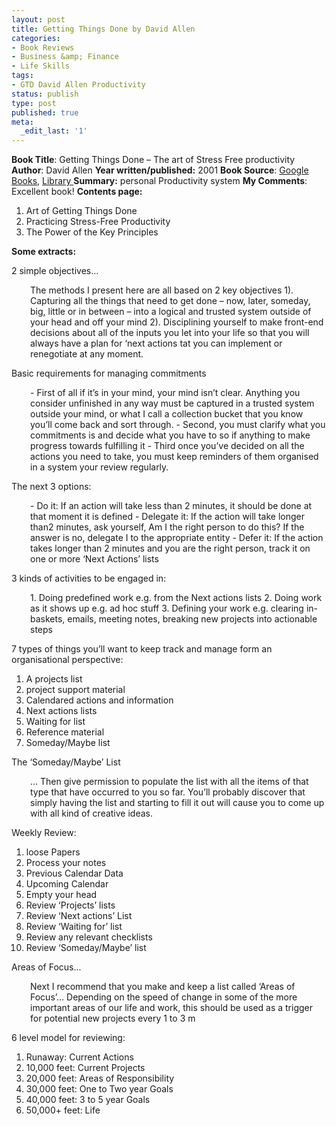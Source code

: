 ```yaml
---
layout: post
title: Getting Things Done by David Allen
categories:
- Book Reviews
- Business &amp; Finance
- Life Skills
tags:
- GTD David Allen Productivity
status: publish
type: post
published: true
meta:
  _edit_last: '1'
---
```

<strong>Book Title</strong>: Getting Things Done – The art of Stress Free productivity
<strong>Author</strong>: David Allen
<strong>Year written/published:</strong> 2001
<strong>Book Source</strong>: <a href="http://books.google.com/books?id=OhzHAAAACAAJ&amp;dq=david+allen+GTD">Google Books</a>, <a href="http://vistaweb.nlb.gov.sg/cgi-bin/cw_cgi?fullRecord+6516+3002+11877789+1+0">Library
</a><strong>Summary:</strong> personal Productivity system
<strong>My Comments</strong>: Excellent book!
<strong>Contents page:</strong>
1. Art of Getting Things Done
2. Practicing Stress-Free Productivity
3. The Power of the Key Principles

<strong>Some extracts:</strong>

2 simple objectives...
<p style="padding-left: 30px;">The methods I present here are all based on 2 key objectives 1). Capturing all the things that need to get done – now, later, someday, big, little or in between – into a logical and trusted system outside of your head and off your mind 2). Disciplining yourself to make front-end decisions about all of the inputs you let into your life so that you will always have a plan for ‘next actions tat you can implement or renegotiate at any moment.</p>
Basic requirements for managing commitments

<p style="padding-left: 30px;">- First of all if it’s in your mind, your mind isn’t clear. Anything you consider unfinished in any way must be captured in a trusted system outside your mind, or what I call a collection bucket that you know you’ll come back and sort through.
- Second, you must clarify what you commitments is and decide what you have to so if anything to make progress towards fulfilling it
- Third once you’ve decided on all the actions you need to take, you must keep reminders of them organised in a system your review regularly.</p>
The next 3 options:

<p style="padding-left: 30px;">- Do it: If an action will take less than 2 minutes, it should be done at that moment it is defined
- Delegate it: If the action will take longer than2 minutes, ask yourself, Am I the right person to do this? If the answer is no, delegate I to the appropriate entity
- Defer it: If the action takes longer than 2 minutes and you are the right person, track it on one or more ‘Next Actions’ lists</p>
3 kinds of activities to be engaged in:

<p style="padding-left: 30px;">1. Doing predefined work e.g. from the Next actions lists
2. Doing work as it shows up e.g. ad hoc stuff
3. Defining your work e.g. clearing in-baskets, emails, meeting notes, breaking new projects into actionable steps</p>
7 types of things you’ll want to keep track and manage form an organisational perspective:
<ol>
	<li>A projects list</li>
	<li>project support material</li>
	<li>Calendared actions and information</li>
	<li>Next actions lists</li>
	<li>Waiting for list</li>
	<li>Reference material</li>
	<li>Someday/Maybe list</li>
</ol>
The ‘Someday/Maybe’ List
<p style="padding-left: 30px;">… Then give permission to populate the list with all the items of that type that have occurred to you so far. You’ll probably discover that simply having the list and starting to fill it out will cause you to come up with all kind of creative ideas.</p>
Weekly Review:
<ol>
	<li>loose Papers</li>
	<li>Process your notes</li>
	<li>Previous Calendar Data</li>
	<li>Upcoming Calendar</li>
	<li>Empty your head</li>
	<li>Review ‘Projects’ lists</li>
	<li>Review ‘Next actions’ List</li>
	<li>Review ‘Waiting for’ list</li>
	<li>Review any relevant checklists</li>
	<li>Review ‘Someday/Maybe’ list</li>
</ol>
Areas of Focus...
<p style="padding-left: 30px;">Next I recommend that you make and keep a list called ‘Areas of Focus’… Depending on the speed of change in some of the more important areas of our life and work, this should be used as a trigger for potential new projects every 1 to 3 m</p>
6 level model for reviewing:
<ol>
	<li>Runaway: Current Actions</li>
	<li>10,000 feet: Current Projects</li>
	<li>20,000 feet: Areas of Responsibility</li>
	<li>30,000 feet: One to Two year Goals</li>
	<li>40,000 feet: 3 to 5 year Goals</li>
	<li>50,000+ feet: Life</li>
</ol>

